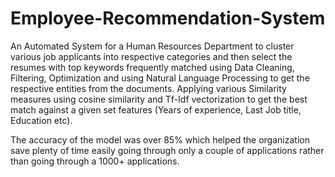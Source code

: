# Employee-Recommendation-System

An Automated System for a Human Resources Department to cluster various job applicants into respective categories and then select the resumes with top keywords frequently matched using Data Cleaning, Filtering, Optimization and using Natural Language Processing to get the respective entities from the documents.
Applying various Similarity measures using cosine similarity and Tf-Idf vectorization to get the best match against a given set features (Years of experience, Last Job title, Education etc).

The accuracy of the model was over 85% which helped the organization save plenty of time easily going through only a couple of applications rather than going through a 1000+ applications.
